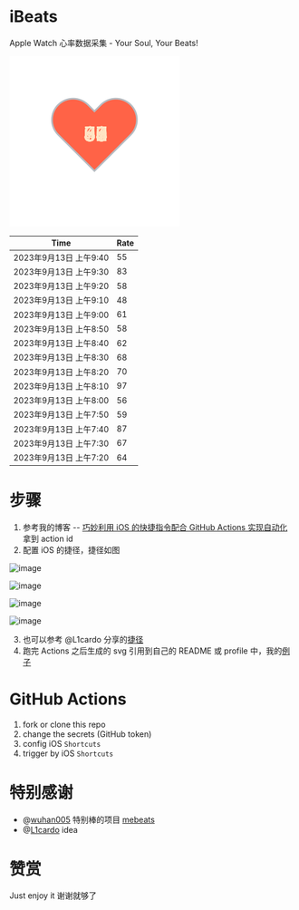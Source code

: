 # iBeats
Apple Watch 心率数据采集 - Your Soul, Your Beats!

![](./files/heart.svg)

<!--START_SECTION:my_heart_rate-->
| Time | Rate | 
 | ---- | ---- | 
| 2023年9月13日 上午9:40 | 55 |
| 2023年9月13日 上午9:30 | 83 |
| 2023年9月13日 上午9:20 | 58 |
| 2023年9月13日 上午9:10 | 48 |
| 2023年9月13日 上午9:00 | 61 |
| 2023年9月13日 上午8:50 | 58 |
| 2023年9月13日 上午8:40 | 62 |
| 2023年9月13日 上午8:30 | 68 |
| 2023年9月13日 上午8:20 | 70 |
| 2023年9月13日 上午8:10 | 97 |
| 2023年9月13日 上午8:00 | 56 |
| 2023年9月13日 上午7:50 | 59 |
| 2023年9月13日 上午7:40 | 87 |
| 2023年9月13日 上午7:30 | 67 |
| 2023年9月13日 上午7:20 | 64 |

<!--END_SECTION:my_heart_rate-->

# 步骤
1. 参考我的博客 -- [巧妙利用 iOS 的快捷指令配合 GitHub Actions 实现自动化](https://github.com/yihong0618/gitblog/issues/198) 拿到 action id
2. 配置 iOS 的捷径，捷径如图

![image](https://user-images.githubusercontent.com/15976103/122154218-0db0b480-ce97-11eb-93bb-5aec07c558dc.png)

![image](https://user-images.githubusercontent.com/15976103/122154236-186b4980-ce97-11eb-8e4b-70551a0391ae.png)

![image](https://user-images.githubusercontent.com/15976103/122154268-2d47dd00-ce97-11eb-902e-3acf292265a9.png)

![image](https://user-images.githubusercontent.com/15976103/122174055-fa144680-ceb4-11eb-9be2-3eb83cd516f7.png)

3. 也可以参考 @L1cardo 分享的[捷径](https://www.icloud.com/shortcuts/6ab6047b459c41ad822ad6b94b1c03d4)
4. 跑完 Actions 之后生成的 svg 引用到自己的 README 或 profile 中，我的[例子](https://github.com/yihong0618) 

# GitHub Actions

1. fork or clone this repo
2. change the secrets (GitHub token)
3. config iOS `Shortcuts` 
4. trigger by iOS `Shortcuts`

# 特别感谢
- @[wuhan005](https://github.com/wuhan005) 特别棒的项目 [mebeats](https://github.com/wuhan005/mebeats)
- @[L1cardo](https://github.com/L1cardo) idea

# 赞赏
Just enjoy it
谢谢就够了

